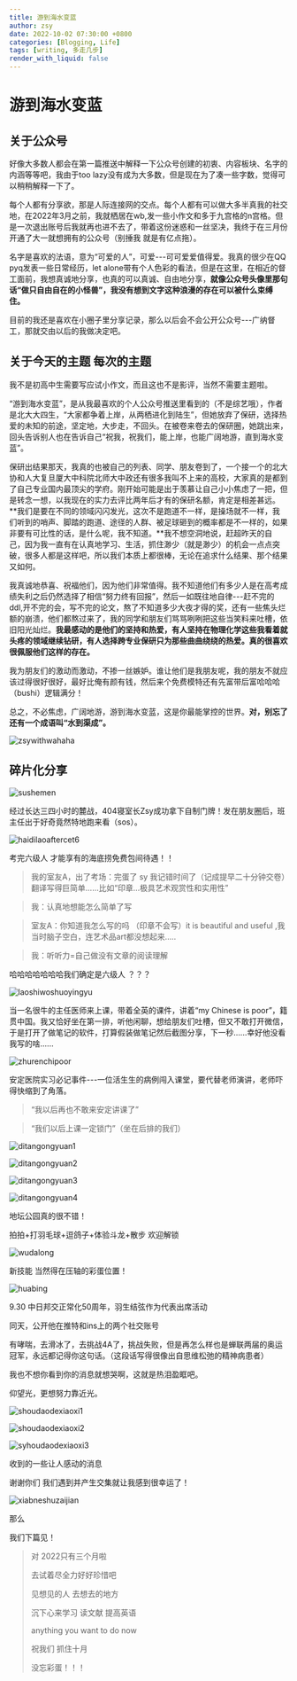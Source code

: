```yaml
---
title: 游到海水变蓝
author: zsy
date: 2022-10-02 07:30:00 +0800
categories: [Blogging, Life]
tags: [writing, 多走几步]
render_with_liquid: false
---
```


# 游到海水变蓝

## 关于公众号

好像大多数人都会在第一篇推送中解释一下公众号创建的初衷、内容板块、名字的内涵等等吧，我由于too lazy没有成为大多数，但是现在为了凑一些字数，觉得可以稍稍解释一下了。

每个人都有分享欲，那是人际连接网的交点。每个人都有可以做大多半真我的社交地，在2022年3月之前，我就栖居在wb,发一些小作文和多于九宫格的n宫格。但是一次退出账号后我就再也进不去了，带着这份迷惑和一丝坚决，我终于在三月份开通了大一就想拥有的公众号（别捶我 就是有亿点拖）。

名字是喜欢的法语，意为“可爱的人”，可爱---可可爱爱值得爱。我真的很少在QQ pyq发表一些日常经历，let alone带有个人色彩的看法，但是在这里，在相近的督工面前，我想真诚地分享，也真的可以真诚、自由地分享，**就像公众号头像里那句话“做只自由自在的小怪兽”，我没有想到文字这种浪漫的存在可以被什么束缚住。**

目前的我还是喜欢在小圈子里分享记录，那么以后会不会公开公众号---广纳督工，那就交由以后的我做决定吧。

## 关于今天的主题 每次的主题

我不是初高中生需要写应试小作文，而且这也不是影评，当然不需要主题啦。

 “游到海水变蓝”，是从我最喜欢的个人公众号推送里看到的（不是综艺哦），作者是北大大四生，“大家都争着上岸，从两栖进化到陆生”，但她放弃了保研，选择热爱的未知的前途，坚定地，大步走，不回头。在被卷来卷去的保研圈，她跳出来，回头告诉别人也在告诉自己“祝我，祝我们，能上岸，也能广阔地游，直到海水变蓝”。

保研出结果那天，我真的也被自己的列表、同学、朋友卷到了，一个接一个的北大协和人大复旦厦大中科院北师大中政还有很多我叫不上来的高校，大家真的是都到了自己专业国内最顶尖的学府。刚开始可能是出于羡慕让自己小小焦虑了一把，但是转念一想，以我现在的实力去评比两年后才有的保研名额，肯定是相差甚远。**我们是要在不同的领域闪闪发光，这次不是跑道不一样，是操场就不一样，我们听到的哨声、脚踏的跑道、途径的人群、被足球砸到的概率都是不一样的，如果非要有可比性的话，是什么呢，我不知道。**我不想空洞地说，赶超昨天的自己，因为我一直有在认真地学习、生活，抓住渺少（就是渺少）的机会一点点突破，很多人都是这样吧，所以我们本质上都很棒，无论在追求什么结果、那个结果又如何。

我真诚地恭喜、祝福他们，因为他们非常值得。我不知道他们有多少人是在高考成绩失利之后仍然选择了相信“努力终有回报”，然后一如既往地自律---赶不完的ddl,开不完的会，写不完的论文，熬了不知道多少大夜才得的奖，还有一些焦头烂额的崩溃，他们都熬过来了，我的同学和朋友们骂骂咧咧把这些当笑料来吐槽，依旧阳光灿烂。**我最感动的是他们的坚持和热爱，有人坚持在物理化学这些我看着就头疼的领域继续钻研，有人选择跨专业保研只为那些曲曲绕绕的热爱。真的很喜欢很佩服他们这样的存在。**

我为朋友们的激动而激动，不掺一丝嫉妒。谁让他们是我朋友呢，我的朋友不就应该过得很好很好，最好比俺有颜有钱，然后来个免费模特还有先富带后富哈哈哈（bushi）逻辑满分！

总之，不必焦虑，广阔地游，游到海水变蓝，这是你最能掌控的世界。**对，别忘了还有一个成语叫“水到渠成”。**

![zsywithwahaha](/assets/images/zsywithwahaha.jpg)

## 碎片化分享

![sushemen](/assets/images/sushemen.jpg)

经过长达三四小时的麓战，404寝室长Zsy成功拿下自制门牌！发在朋友圈后，班主任出于好奇竟然特地跑来看（sos）。

![haidilaoaftercet6](/assets/images/haidilaoaftercet6.jpg)

考完六级人 才能享有的海底捞免费包间待遇！！

> 我的室友A，出了考场：完蛋了 sy 我记错时间了（记成提早二十分钟交卷）翻译写得巨简单......比如“印章...极具艺术观赏性和实用性”

> 我：认真地想能怎么简单了写

> 室友A：你知道我怎么写的吗 （印章不会写）it is beautiful and useful ,我当时脑子空白，连艺术品art都没想起来.....

> 我：听听力=自己做没有文章的阅读理解

哈哈哈哈哈哈哈我们确定是六级人 ？？？

![laoshiwoshuoyingyu](/assets/images/laoshiwoshuoyingyu.jpg)

当一名很牛的主任医师来上课，带着全英的课件，讲着“my Chinese is poor”，籍贯中国。我又恰好坐在第一排，听他闲聊，想给朋友们吐槽，但又不敢打开微信，于是打开了做笔记的软件，打算假装做笔记然后截图分享，下一秒......幸好他没看我写的啥......

![zhurenchipoor](/assets/images/zhurenchipoor.jpg)

安定医院实习必记事件---一位活生生的病例闯入课堂，要代替老师演讲，老师吓得快缩到了角落。

> “我以后再也不敢来安定讲课了”

> “我们以后上课一定锁门”（坐在后排的我们）

![ditangongyuan1](/assets/images/ditangongyuan1.jpg)

![ditangongyuan2](/assets/images/ditangongyuan2.jpg)

![ditangongyuan3](/assets/images/ditangongyuan3.jpg)

![ditangongyuan4](/assets/images/ditangongyuan4.jpg)

地坛公园真的很不错！

拍拍+打羽毛球+逗鸽子+体验斗龙+散步 欢迎解锁

![wudalong](/assets/images/wudalong.jpg)

新技能 当然得在压轴的彩蛋位置！

![huabing](/assets/images/huabing.jpg)

9.30 中日邦交正常化50周年，羽生结弦作为代表出席活动

同天，公开他在推特和ins上的两个社交账号

有哮喘，去滑冰了，去挑战4A了，挑战失败，但是再怎么样也是蝉联两届的奥运冠军，永远都记得你这句话。（这段话写得很像出自思维松弛的精神病患者）

我也不想你看到你的消息就想哭啊，这就是热泪盈眶吧。

仰望光，更想努力靠近光。

![shoudaodexiaoxi1](/assets/images/shoudaodexiaoxi1.jpg)

![shoudaodexiaoxi2](/assets/images/shoudaodexiaoxi2.jpg)

![syhoudaodexiaoxi3](/assets/images/syhoudaodexiaoxi3.jpg)

收到的一些让人感动的消息

谢谢你们 我们遇到并产生交集就让我感到很幸运了！

![xiabneshuzaijian](/assets/images/xiabneshuzaijian.jpg)

那么

我们下篇见！

> 对   2022只有三个月啦  
>
> 去试着尽全力好好珍惜吧
>
> 见想见的人 去想去的地方
>
> 沉下心来学习 读文献 提高英语
>
> anything you want to do now
>
> 祝我们 抓住十月
>
> 没忘彩蛋！！！